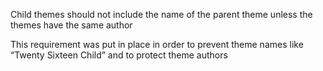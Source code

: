Child themes should not include the name of the parent theme unless the themes have the same author

This requirement was put in place in order to prevent theme names like “Twenty Sixteen Child” and to protect theme authors
